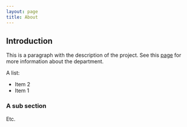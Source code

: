 ```yaml
---
layout: page
title: About
---
```


## Introduction

This is a paragraph with the description of the project. See this [page](http://dh.unibe.ch) for more information about the department.

A list:

* Item 2
* Item 1

### A sub section

Etc. 